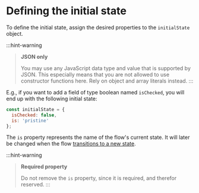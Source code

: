 # Defining the initial state

To define the initial state, assign the desired properties to the `initialState` object.

:::hint-warning
> **JSON only**
>
> You may use any JavaScript data type and value that is supported by JSON. This especially means that you are not allowed to use constructor functions here. Rely on object and array literals instead.
:::

E.g., if you want to add a field of type boolean named `isChecked`, you will end up with the following initial state:

```javascript
const initialState = {
  isChecked: false,
  is: 'pristine'
};
```

The `is` property represents the name of the flow's current state. It will later be changed when the flow [transitions to a new state](../handling-events/#transitioning-to-a-new-state).

:::hint-warning
> **Required property**
>
> Do not remove the `is` property, since it is required, and therefor reserved.
:::

